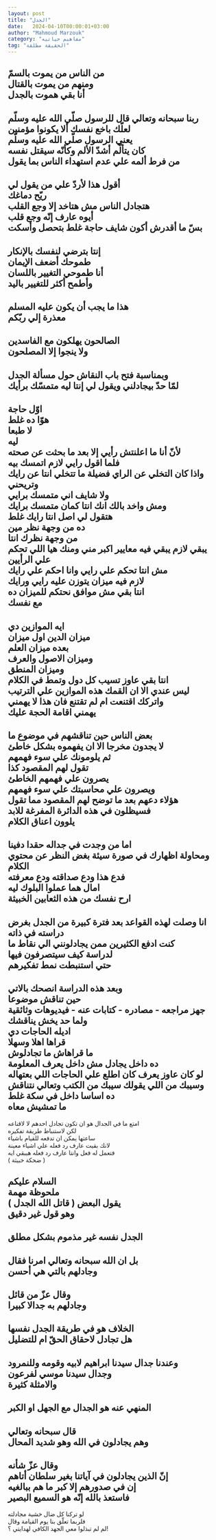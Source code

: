 ```yaml
---
layout: post
title: "الجدل"
date:   2024-04-10T00:00:01+03:00
author: "Mahmoud Marzouk"
category: "مفاهيم حياتيه"
tag: "الحقيقة مطلقة"
---
```



من الناس من يموت بالسمّ  
ومنهم من يموت بالقتال  
أنا بقي هموت بالجدل  
-  
ربنا سبحانه وتعالي قال للرسول صلّي الله عليه
وسلّم  
لعلّك باخع نفسك ألا يكونوا مؤمنين  
يعني الرسول صلّي الله عليه وسلّم  
كان يتألّم أشدّ الألم وكأنّه سيقتل نفسه  
من فرط ألمه علي عدم استهداء الناس بما يقول  
-  
أقول هذا لأردّ علي من يقول لي  
ريّح دماغك  
هتجادل الناس مش هتاخد إلا وجع القلب  
أيوه عارف إنّه وجع قلب  
بسّ ما أقدرش أكون شايف حاجة غلط بتحصل وأسكت  
-  
إنتا بترضي لنفسك بالإنكار  
طموحك أضعف الإيمان  
أنا طموحي التغيير باللسان  
وأطمح أكثر للتغيير باليد  
-  
هذا ما يجب أن يكون عليه المسلم  
معذرة إلي ربّكم  
-  
الصالحون يهلكون مع الفاسدين  
ولا ينجوا إلا المصلحون  
-  
وبمناسبة فتح باب النقاش حول مسألة الجدل  
لمّا حدّ بيجادلني ويقول لي إنتا ليه متمسّك برأيك  
-  
اوّل حاجة  
هوّا ده غلط  
لا طبعا  
ليه  
لأنّ أنا ما اعلنتش رأيي إلا بعد ما بحثت عن صحته  
فلما اقول رايي لازم اتمسك بيه  
واذا كان التخلي عن الراي فضيلة ما تتخلي انتا عن رايك
وتريحني  
ولا شايف اني متمسك برايي  
ومش واخد بالك انك انتا كمان متمسك برايك  
هتقول لي اصل انتا رايك غلط  
ده من وجهة نظر مين  
من وجهة نظرك انتا  
يبقي لازم يبقي فيه معايير اكبر مني ومنك هيا اللي تحكم
علي الرأيين  
مش انتا تحكم علي رايي وانا احكم علي رايك  
لازم فيه ميزان يتوزن عليه رايي ورايك  
انتا بقي مش موافق نحتكم للميزان ده  
مع نفسك  
-  
ايه الموازين دي  
ميزان الدين اول ميزان  
بعده ميزان العلم  
وميزان الاصول والعرف  
وميزان المنطق  
انتا بقي عاوز تسيب كل دول وتمط في الكلام  
ليس عندي الا ان القمك هذه الموازين علي الترتيب  
واتركك اقتنعت ام لم تقتنع فان هذا لا يهمني  
يهمني اقامة الحجة عليك  
-  
بعض الناس حين تناقشهم في موضوع ما  
لا يجدون مخرجا الا ان يفهموه بشكل خاطئ  
ثم يلومونك علي سوء فهمهم  
تقول لهم المقصود كذا  
يصرون علي فهمهم الخاطئ  
ويصرون علي محاسبتك علي سوء فهمهم  
هؤلاء دعهم بعد ما توضح لهم المقصود مما تقول  
فسيظلون في هذه الدائرة المفرغة للابد  
يلوون اعناق الكلام  
-  
اما من وجدت في جداله حقدا دفينا  
ومحاولة اظهارك في صورة سيئة بغض النظر عن محتوي
الكلام  
فدع هذا ودع صداقته ودع معرفته  
امال هما عملوا البلوك ليه  
ارح نفسك من هذه الثعابين الخبيثة  
-  
انا وصلت لهذه القواعد بعد فترة كبيرة من الجدل بغرض
دراسته في ذاته  
كنت ادفع الكثيرين ممن يجادلونني الي نقاط ما  
لدراسة كيف سيتصرفون فيها  
حتي استنبطت نمط تفكيرهم  
-  
وبعد هذه الدراسة انصحك بالاتي  
حين تناقش موضوعا  
جهز مراجعه - مصادره - كتابات عنه - فيديوهات
وثائقية  
ولما حد يخش يناقشك  
اديله الحاجات دي  
قراها اهلا وسهلا  
ما قراهاش ما تجادلوش  
ده داخل يجادل مش داخل يعرف المعلومة  
لو كان عاوز يعرف كان اطلع علي الحاجات اللي
بعتهاله  
وسيبك من اللي يقولك سيبك من الكتب وتعالي نتناقش  
ده اساسا داخل في سكة غلط  
ما تمشيش معاه  
-  
امتع ما في الجدال هو ان تكون تجادل احدهم لا
لاقناعه  
لكن لاستنباط طريقة تفكيره  
ساعتها يمكن ان تدفعه للقيام باشياء  
لانك بقيت عارف رد فعله علي اشياء معينة  
فتعمل له فعل وانتا عارف رد فعله هيبقي ايه  
( ضحكة خبيثة )

السلام عليكم  
ملحوظة مهمة  
يقول البعض ( قاتل الله الجدل )  
وهو قول غير دقيق  
-  
الجدل نفسه غير مذموم بشكل مطلق  
-  
بل ان الله سبحانه وتعالي امرنا فقال  
وجادلهم بالتي هي أحسن  
-  
وقال عزّ من قائل  
وجادلهم به جدالا كبيرا  
-  
الخلاف هو في طريقة الجدل نفسها  
هل تجادل لاحقاق الحقّ ام للتضليل  
-  
وعندنا جدال سيدنا ابراهيم لابيه وقومه وللنمرود  
وجدال سيدنا موسي لفرعون  
والامثلة كثيرة  
-  
المنهي عنه هو الجدال مع الجهل او الكبر  
-  
قال سبحانه وتعالي  
وهم يجادلون في الله وهو شديد المحال  
-  
وقال عزّ شأنه  
إنّ الذين يجادلون في آياتنا بغير سلطان أتاهم  
إن في صدورهم إلا كبر ما هم ببالغيه  
فاستعذ بالله إنّه هو السميع البصير  
-  
لو تركنا كل ضال خشية مجادلته  
فلربما تعلّق بنا يوم القيامة وقال  
لم لم تبذلوا معي الجهد الكافي لهدايتي ؟!
